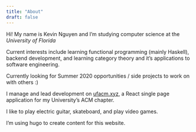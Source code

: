 ```yaml
---
title: "About"
draft: false
---
```

Hi! My name is Kevin Nguyen and I’m studying computer science at
the *University of Florida*


Current interests include learning functional programming
(mainly Haskell), backend development, and learning category
theory and it’s applications to software engineering.


Currently looking for Summer 2020 opportunities / side projects
to work on with others :)


I manage and lead development on <a href="https://ufacm.xyz">ufacm.xyz</a>, a React single page
application for my University’s ACM chapter.


I like to play electric guitar, skateboard, and play video
games.


I’m using hugo to create
content for this website.
